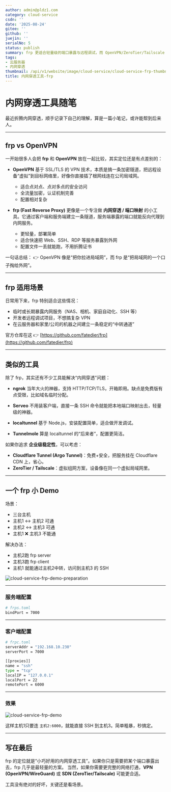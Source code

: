 ```yaml
---
author: admin@pldz1.com
category: cloud-service
csdn: ''
date: '2025-08-24'
gitee: ''
github: ''
juejin: ''
serialNo: 5
status: publish
summary: frp 更适合轻量级的端口暴露与远程调试，而 OpenVPN/ZeroTier/Tailscale 更像是把你“拉进”内网，适合完整网络互通
tags:
- 云服务器
- 内网穿透
thumbnail: /api/v1/website/image/cloud-service/cloud-service-frp-thumbnail.png
title: 内网穿透工具-frp
---
```


# 内网穿透工具随笔

最近折腾内网穿透，顺手记录下自己的理解，算是一篇小笔记，或许能帮到后来人。

---

## frp vs OpenVPN

一开始很多人会把 **frp** 和 **OpenVPN** 放在一起比较，其实定位还是有点差别的：

* **OpenVPN**
  基于 SSL/TLS 的 VPN 技术，本质是搞一条加密隧道，把远程设备“虚拟”到目标网络里，好像你直接插了根网线连在公司局域网。

  * 适合点对点、点对多点的安全访问
  * 全流量加密，认证机制完善
  * 配置相对复杂

* **frp (Fast Reverse Proxy)**
  更像是一个专注做 **内网穿透 / 端口映射** 的小工具。它通过客户端和服务端建立一条隧道，服务端暴露的端口就能反向代理到内网服务。

  * 更轻量，部署简单
  * 适合快速把 Web、SSH、RDP 等服务暴露到外网
  * 配置文件一丢就能跑，不用折腾证书

一句话总结：
👉 OpenVPN 像是“把你拉进局域网”，而 frp 是“把局域网的一个口子掏给外网”。

---

## frp 适用场景

日常用下来，frp 特别适合这些情况：

* 临时或长期暴露内网服务（NAS、相机、家庭自动化、SSH 等）
* 开发者远程调试项目，不想搞复杂 VPN
* 在云服务器和家里/公司的机器之间建立一条稳定的“中转通道”

官方仓库在这 👉 [https://github.com/fatedier/frp](https://github.com/fatedier/frp)

---

## 类似的工具

除了 frp，其实还有不少工具能解决“内网穿透”问题：

* **ngrok**
  当年大火的神器，支持 HTTP/TCP/TLS，开箱即用。缺点是免费版有点受限，比如域名临时分配。

* **Serveo**
  不用装客户端，直接一条 SSH 命令就能把本地端口映射出去，轻量级的神器。

* **localtunnel**
  基于 Node.js，安装配置简单，适合做开发调试。

* **Tunnelmole**
  算是 localtunnel 的“后来者”，配置更简洁。

如果你追求 **企业级稳定性**，可以考虑：

* **Cloudflare Tunnel (Argo Tunnel)**：免费+安全，把服务挂在 Cloudflare CDN 上，省心。
* **ZeroTier / Tailscale**：虚拟组网方案，设备像在同一个虚拟局域网里。

---

## 一个 frp 小 Demo

场景：

* 三台主机
* 主机1 ↔ 主机2 可通
* 主机2 ↔ 主机3 可通
* 主机1 ❌ 主机3 不能通

解决办法：

* 主机2跑 frp server
* 主机3跑 frp client
* 主机1 就能通过主机2中转，访问到主机3 的 SSH

![cloud-service-frp-demo-preparation](/api/v1/website/image/cloud-service/cloud-service-frp-demo-preparation.png)

---

### 服务端配置

```bash
# frps.toml
bindPort = 7000
```

---

### 客户端配置

```bash
# frpc.toml
serverAddr = "192.168.10.230"
serverPort = 7000

[[proxies]]
name = "ssh"
type = "tcp"
localIP = "127.0.0.1"
localPort = 22
remotePort = 6000
```

---

### 效果

![cloud-service-frp-demo](/api/v1/website/image/cloud-service/cloud-service-frp-demo.png)

这样主机1只要连 `主机2:6000`，就能直接 SSH 到主机3。简单粗暴，秒搞定。

---

## 写在最后

frp 的定位就是“小巧好用的内网穿透工具”。如果你只是需要把某个端口暴露出去，frp 几乎是最轻量的方案。
当然，如果你需要更完整的网络打通，**VPN (OpenVPN/WireGuard)** 或 **SDN (ZeroTier/Tailscale)** 可能更合适。

工具没有绝对的好坏，关键还是看场景。